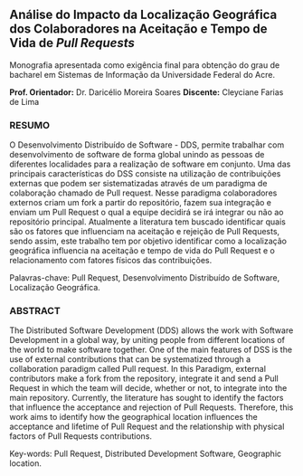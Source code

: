 <p style='text-align: justify;'> 

## Análise do Impacto da Localização Geográfica dos Colaboradores na Aceitação e Tempo de Vida de *Pull Requests*

Monografia apresentada como exigência final para obtenção do grau de bacharel em Sistemas de Informação da Universidade Federal do Acre.

**Prof. Orientador:** Dr. Daricélio Moreira Soares
**Discente:** Cleyciane Farias de Lima

### RESUMO

O Desenvolvimento Distribuído de Software - DDS, permite trabalhar com desenvolvimento de software de forma global unindo as pessoas de diferentes localidades para a realização de software em conjunto. Uma das principais características do DSS consiste na utilização de contribuições externas que podem ser sistematizadas através de um paradigma de colaboração chamado de Pull request. Nesse paradigma colaboradores externos criam um fork a partir do repositório, fazem sua integração e enviam um Pull Request o qual a equipe decidirá se irá integrar ou não ao repositório principal. Atualmente a literatura tem buscado identificar quais são os fatores que influenciam na aceitação e rejeição de Pull Requests, sendo assim, este trabalho tem por objetivo identificar como a localização geográfica influencia na aceitação e tempo de vida do Pull Request e o relacionamento com fatores físicos das contribuições.

Palavras-chave: Pull Request, Desenvolvimento Distribuído de Software, Localização Geográfica.

### ABSTRACT

The Distributed Software Development (DDS) allows the work with Software Development in a global way, by uniting people from different locations of the world to make software together. One of the main features of DSS is the use of external contributions that can be systematized through a collaboration paradigm called Pull request. In this Paradigm, external contributors make a fork from the repository, integrate it and send a Pull Request in which the team will decide, whether or not, to integrate into the main repository. Currently, the literature has sought to identify the factors that influence the acceptance and rejection of Pull Requests. Therefore, this work aims to identify how the geographical location influences the acceptance and lifetime of Pull Request and the relationship with physical factors of Pull Requests contributions.

Key-words: Pull Request, Distributed Development Software, Geographic location.

</p>



